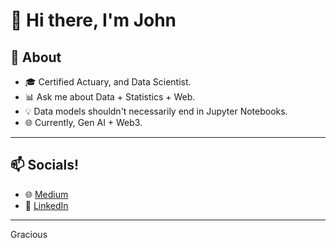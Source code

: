# 👋 Hi there, I'm John

## 📌 About

- 🎓 Certified Actuary, and Data Scientist.
- 📊 Ask me about Data + Statistics + Web.
- 💡 Data models shouldn't necessarily end in Jupyter Notebooks.
- 🌐 Currently, Gen AI + Web3.

---

## 📫 Socials!

- 🌐 [Medium](https://medium.com/@chiwai.kiriba)
- 💼 [LinkedIn](https://www.linkedin.com/in/john-chiwai/)

---

Gracious

